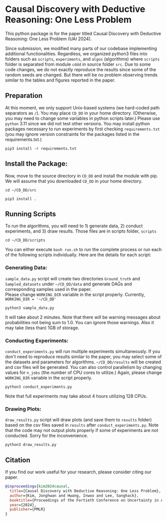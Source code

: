 # Causal Discovery with Deductive Reasoning: One Less Problem

This python package is for the paper titled Causal Discovery with Deductive Reasoning: One Less Problem (UAI 2024).

Since submission, we modified many parts of our codebase implementing additional functionalities.
Regardless, we organized python3 files into folders such as `scripts`, `experiments`, and `algos` (algorithms) where
`scripts` folder is separated from module `cddd` in source folder `src`.
Due to some code changes, we do not exactly reproduce the results
since some of the random seeds are changed. But there will be no problem observing trends similar to the tables and figures reported in the paper.

## Preparation

At this moment, we only support Unix-based systems (we hard-coded path separators as `/`).
You may place `CD_DD` in your home directory. (Otherwise, you may need to change some variables in python scripts later.) 
Please use `python` 3.11 since we did not test other versions.
You may install python packages necessary to
run experiments by first checking `requirements.txt` (you may ignore version constraints for the packages listed in the requirements.txt.)

`pip3 install -r requirements.txt`

## Install the Package:

Now, move to the source directory in `CD_DD` and install the module with pip.
We will assume that you downloaded `CD_DD` in your home directory.

`cd ~/CD_DD/src`

`pip3 install .`

## Running Scripts

To run the algorithms, you will need to 1) generate data, 2) conduct experiments, and 3) draw results.
Those files are in scripts folder, `scripts`

`cd ~/CD_DD/scripts`

You can either execute `bash run.sh` to run the complete process or run each of the following scripts individually. 
Here are the details for each script:

### Generating Data:

`sample_data.py` script will create two directories `Ground_truth` and `Sampled_datasets` under `~/CD_DD/data`
and generate DAGs and corresponding samples used in the paper.   
Please change `WORKING_DIR` variable in the script properly. Currently, `WORKING_DIR = '~/CD_DD'`

`python3 sample_data.py`

It will take about 2 minutes.
Note that there will be warning messages about probabilities not being sum to 1.0. You can ignore those warnings.
Also it may take (less than) 1GB of storage.

### Conducting Experiments:

`conduct_experiments.py` will run multiple experiments simultaneously.
If you don't need to reproduce results similar to the paper, you may select some of the datasets and parameters for algorithms.
`~/CD_DD/results` will be created and csv files will be generated. You can also control parallelism by changing values for `n_jobs` (the number of CPU cores to utilize.)
Again, please change `WORKING_DIR` variable in the script properly.

`python3 conduct_experiments.py`

Note that full experiments may take about 4 hours utilizing 128 CPUs.

### Drawing Plots:

`draw_results.py` script will draw plots (and save them to `results` folder) based on the csv files saved in `results` after `conduct_experiments.py`.
Note that the code may not output plots properly if some of experiments are not conducted. Sorry for the inconvenience.

`python3 draw_results.py`

## Citation
If you find our work useful for your research, please consider citing our paper.
```bib
@inproceedings{kim2024causal,
  title={Causal Discovery with Deductive Reasoning: One Less Problem},
  author={Kim, Jonghwan and Hwang, Inwoo and Lee, Sanghack},
  booktitle={Proceedings of the Fortieth Conference on Uncertainty in Artificial Intelligence},
  year={2024},
  publisher={PMLR}
}

